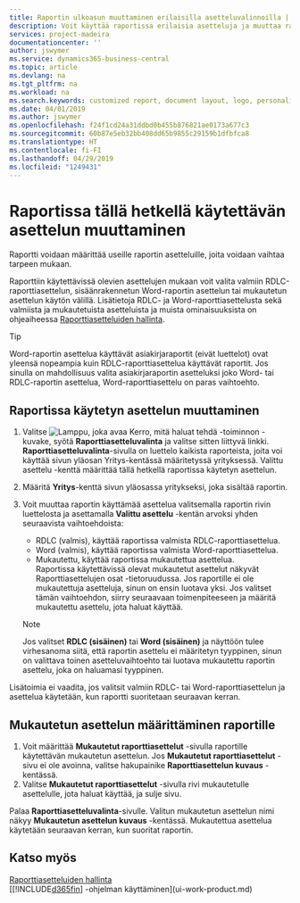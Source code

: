 ```yaml
---
title: Raportin ulkoasun muuttaminen erilaisilla asetteluvalinnoilla | Microsoft Docs
description: Voit käyttää raportissa erilaisia asetteluja ja muuttaa raportin ulkoa asua asetteluja vaihtelemalla.
services: project-madeira
documentationcenter: ''
author: jswymer
ms.service: dynamics365-business-central
ms.topic: article
ms.devlang: na
ms.tgt_pltfrm: na
ms.workload: na
ms.search.keywords: customized report, document layout, logo, personalize
ms.date: 04/01/2019
ms.author: jswymer
ms.openlocfilehash: f24f1cd24a31ddbd0b455b876821ae0173a677c3
ms.sourcegitcommit: 60b87e5eb32bb408dd65b9855c29159b1dfbfca8
ms.translationtype: HT
ms.contentlocale: fi-FI
ms.lasthandoff: 04/29/2019
ms.locfileid: "1249431"
---
```

# <a name="change-which-layout-is-currently-used-on-a-report"></a>Raportissa tällä hetkellä käytettävän asettelun muuttaminen
Raportti voidaan määrittää useille raportin asetteluille, joita voidaan vaihtaa tarpeen mukaan.

Raporttiin käytettävissä olevien asettelujen mukaan voit valita valmiin RDLC-raporttiasettelun, sisäänrakennetun Word-raportin asettelun tai mukautetun asettelun käytön välillä. Lisätietoja RDLC- ja Word-raporttiasettelusta sekä valmiista ja mukautetuista asetteluista ja muista ominaisuuksista on ohjeaiheessa [Raporttiasetteluiden hallinta](ui-manage-report-layouts.md).

> [!TIP]  
> Word-raportin asettelua käyttävät asiakirjaraportit (eivät luettelot) ovat yleensä nopeampia kuin RDLC-raporttiasettelua käyttävät raportit. Jos sinulla on mahdollisuus valita asiakirjaraportin asetteluksi joko Word- tai RDLC-raportin asettelua, Word-raporttiasettelu on paras vaihtoehto.  

## <a name="to-change-the-layout-that-is-used-on-a-report"></a>Raportissa käytetyn asettelun muuttaminen
1. Valitse ![Lamppu, joka avaa Kerro, mitä haluat tehdä -toiminnon](media/ui-search/search_small.png "Kerro, mitä haluat tehdä") -kuvake, syötä **Raporttiasetteluvalinta** ja valitse sitten liittyvä linkki.  
   **Raporttiasetteluvalinta**-sivulla on luettelo kaikista raporteista, joita voi käyttää sivun yläosan Yritys-kentässä määritetyssä yrityksessä. Valittu asettelu -kenttä määrittää tällä hetkellä raportissa käytetyn asettelun.
2. Määritä **Yritys**-kenttä sivun yläosassa yritykseksi, joka sisältää raportin.
3. Voit muuttaa raportin käyttämää asettelua valitsemalla raportin rivin luettelosta ja asettamalla **Valittu asettelu** -kentän arvoksi yhden seuraavista vaihtoehdoista:
   * RDLC (valmis), käyttää raportissa valmista RDLC-raporttiasettelua.
   * Word (valmis), käyttää raportissa valmista Word-raporttiasettelua.
   * Mukautettu, käyttää raportissa mukautettua asettelua.  
     Raportissa käytettävissä olevat mukautetut asettelut näkyvät Raporttiasettelujen osat -tietoruudussa. Jos raportille ei ole mukautettuja asetteluja, sinun on ensin luotava yksi. Jos valitset tämän vaihtoehdon, siirry seuraavaan toimenpiteeseen ja määritä mukautettu asettelu, jota haluat käyttää.

    > [!NOTE]  
    >   Jos valitset **RDLC (sisäinen)** tai **Word (sisäinen)** ja näyttöön tulee virhesanoma siitä, että raportin asettelu ei määritetyn tyyppinen, sinun on valittava toinen asetteluvaihtoehto tai luotava mukautettu raportin asettelu, joka on haluamasi tyyppinen.

Lisätoimia ei vaadita, jos valitsit valmiin RDLC- tai Word-raporttiasettelun ja asettelua käytetään, kun raportti suoritetaan seuraavan kerran.

## <a name="to-specify-a-custom-layout-on-a-report"></a>Mukautetun asettelun määrittäminen raportille
1. Voit määrittää **Mukautetut raporttiasettelut** -sivulla raportille käytettävän mukautetun asettelun. Jos **Mukautetut raporttiasettelut** -sivu ei ole avoinna, valitse hakupainike **Raporttiasettelun kuvaus** -kentässä.
2. Valitse **Mukautetut raporttiasettelut** -sivulla rivi mukautetulle asettelulle, jota haluat käyttää, ja sulje sivu.

Palaa **Raporttiasetteluvalinta**-sivulle. Valitun mukautetun asettelun nimi näkyy **Mukautetun asettelun kuvaus** -kentässä. Mukautettua asettelua käytetään seuraavan kerran, kun suoritat raportin.

## <a name="see-also"></a>Katso myös
[Raporttiasetteluiden hallinta](ui-manage-report-layouts.md)  
[[!INCLUDE[d365fin](includes/d365fin_md.md)] -ohjelman käyttäminen](ui-work-product.md)
